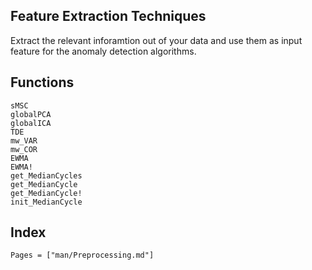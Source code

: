 ## Feature Extraction Techniques

Extract the relevant inforamtion out of your data and use them as input feature for the anomaly detection algorithms.

## Functions

```@docs
sMSC
globalPCA
globalICA
TDE
mw_VAR
mw_COR
EWMA
EWMA!
get_MedianCycles
get_MedianCycle
get_MedianCycle!
init_MedianCycle
```

## Index

```@index
Pages = ["man/Preprocessing.md"]
```